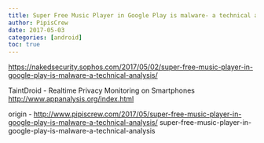 ```yaml
---
title: Super Free Music Player in Google Play is malware- a technical analysis
author: PipisCrew
date: 2017-05-03
categories: [android]
toc: true
---
```


https://nakedsecurity.sophos.com/2017/05/02/super-free-music-player-in-google-play-is-malware-a-technical-analysis/

TaintDroid - Realtime Privacy Monitoring on Smartphones
http://www.appanalysis.org/index.html

origin - http://www.pipiscrew.com/2017/05/super-free-music-player-in-google-play-is-malware-a-technical-analysis/ super-free-music-player-in-google-play-is-malware-a-technical-analysis